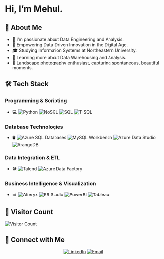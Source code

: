 # Hi, I’m Mehul.

## 🌟 About Me
- 👀 I’m passionate about Data Engineering and Analysis.
- 🤔 Empowering Data-Driven Innovation in the Digital Age.
- 🎓 Studying Information Systems at Northeastern University.
- 🌱 Learning more about Data Warehousing and Analysis.
- 📸 Landscape photography enthusiast, capturing spontaneous, beautiful moments.

## 🛠 Tech Stack

### Programming & Scripting
- 💻 
  ![Python](https://img.shields.io/badge/-Python-333333?style=flat&logo=python)
  ![NoSQL](https://img.shields.io/badge/-NoSQL-333333?style=flat&logo=NoSQL)
  ![SQL](https://img.shields.io/badge/-SQL-333333?style=flat&logo=MySQL)
  ![T-SQL](https://img.shields.io/badge/-TSQL-333333?style=flat&logo=MicrosoftSQLServer)

### Database Technologies
- 🛢 
  ![Azure SQL Databases](https://img.shields.io/badge/-Azure%20SQL%20Databases-333333?style=flat&logo=microsoft-azure)
  ![MySQL Workbench](https://img.shields.io/badge/-MySQL%20Workbench-333333?style=flat&logo=mysql)
  ![Azure Data Studio](https://img.shields.io/badge/-Azure%20Data%20Studio-333333?style=flat&logo=microsoft-azure)
  ![ArangoDB](https://img.shields.io/badge/-ArangoDB-333333?style=flat&logo=ArangoDB)

### Data Integration & ETL
- 🛠 
  ![Talend](https://img.shields.io/badge/-Talend-333333?style=flat&logo=Talend)
  ![Azure Data Factory](https://img.shields.io/badge/-Azure%20Data%20Factory-333333?style=flat&logo=microsoft-azure)

### Business Intelligence & Visualization
- 📊 
  ![Alteryx](https://img.shields.io/badge/-Alteryx-333333?style=flat&logo=Alteryx)
  ![ER Studio](https://img.shields.io/badge/-ER%20Studio-333333?style=flat)
  ![PowerBI](https://img.shields.io/badge/-Power%20BI-333333?style=flat&logo=powerbi)
  ![Tableau](https://img.shields.io/badge/-Tableau-333333?style=flat&logo=Tableau)

## 👀 Visitor Count
<img src="https://profile-counter.glitch.me/kmehul/count.svg" alt="Visitor Count" />


## 🤝 Connect with Me

<p align="center">
<a href="https://www.linkedin.com/in/kmehul992/" target="_blank"><img alt="LinkedIn" src="https://img.shields.io/badge/LinkedIn-Kumar%20Mehul-blue?style=flat-square&logo=linkedin"></a>
<a href="mailto:kumar-mehul@outlook.com" target="_blank"><img alt="Email" src="https://img.shields.io/badge/Email-kumar--mehul%40outlook.com-blue?style=flat-square&logo=microsoft-outlook"></a>
</p>
